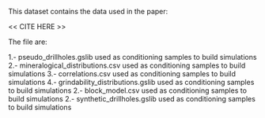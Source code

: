 This dataset contains the data used in the paper:

<< CITE HERE >>

The file are:

1.- pseudo_drillholes.gslib used as conditioning samples to build simulations
2.- mineralogical_distributions.csv used as conditioning samples to build simulations
3.- correlations.csv used as conditioning samples to build simulations
4.- grindability_distributions.gslib used as conditioning samples to build simulations
2.- block_model.csv used as conditioning samples to build simulations
2.- synthetic_drillholes.gslib used as conditioning samples to build simulations
